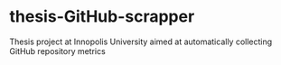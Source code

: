 # thesis-GitHub-scrapper
Thesis project at Innopolis University aimed at automatically collecting GitHub repository metrics
